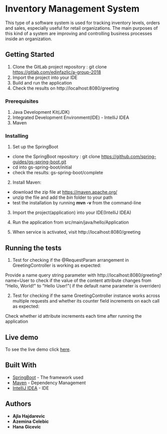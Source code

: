 # Inventory Management System

This type of a software system is used for tracking inventory levels, orders and sales, especially
useful for retail organizations. The main purposes of this kind of a system are improving and
controlling business processes inside an organization.

## Getting Started

1. Clone the GitLab project repository :
git clone https://gitlab.com/edinfazlic/a-group-2018
2. Import the project into your IDE
3. Build and run the application
4. Check the results on http://localhost:8080/greeting

### Prerequisites

1. Java Development Kit(JDK)
2. Integrated Development Environment(IDE) - IntelliJ IDEA
2. Maven

### Installing

1. Set up the SpringBoot
- clone the SpringBoot repository :
   git clone https://github.com/spring-guides/gs-spring-boot.git
- cd into gs-spring-boot/initial
- check the results: gs-spring-boot/complete

2. Install Maven:
- download the zip file at https://maven.apache.org/
- unzip the file and add the _bin_ folder to your path
- test the installation by running **mvn -v** from the command-line

3. Import the project(application) into your IDE(IntelliJ IDEA)

4. Run the application from src/main/java/hello/Application

5. When service is activated, visit  http://localhost:8080/greeting


## Running the tests

1. Test for checking if the @RequestParam arrangement in GreetingController is working as expected: 

Provide a name query string parameter with http://localhost:8080/greeting?name=User to check if the value of the content attribute changes from "Hello, World!" to "Hello User!"( if the default name parameter is overriden)

2. Test for checking if the same GreetingController instance works across multiple requests and whether its counter field increments on each call as expected:

Check whether id attribute increments each time after running the application

## Live demo

To see the live demo click [here](https://pacific-retreat-15979.herokuapp.com/).

## Built With

* [SpringBoot](https://github.com/spring-projects/spring-boot) - The framework used
* [Maven](https://maven.apache.org/) - Dependency Management
* [IntelliJ IDEA](https://www.jetbrains.com/idea/) - IDE


## Authors

* **Ajla Hajdarevic** 
* **Azemina Celebic** 
* **Hana Gicevic** 
